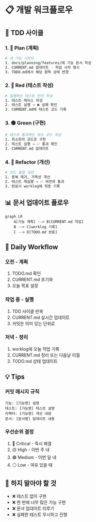# 📋 개발 워크플로우

## 🔄 TDD 사이클

### 1. 📝 Plan (계획)
```bash
# 새 기능 시작시
1. docs/planning/features/에 기능 문서 작성
2. CURRENT.md 업데이트 - 작업 시작 명시
3. TODO.md에서 해당 항목 상태 변경
```

### 2. 🔴 Red (테스트 작성)
```bash
# 실패하는 테스트 먼저 작성
1. 테스트 케이스 작성
2. 테스트 실행 → ❌ 실패 확인
3. CURRENT.md에 테스트 코드 기록
```

### 3. 🟢 Green (구현)
```bash
# 테스트 통과하는 최소 코드 작성
1. 최소한의 코드로 구현
2. 테스트 실행 → ✅ 통과 확인
3. CURRENT.md 업데이트
```

### 4. 🔵 Refactor (개선)
```bash
# 코드 품질 개선
1. 중복 제거, 가독성 개선
2. 테스트 재실행 → ✅ 여전히 통과
3. 완료시 worklog에 최종 기록
```

## 📊 문서 업데이트 플로우

```mermaid
graph LR
    A[기능 계획] --> B[CURRENT.md 작업]
    B --> C[worklog 기록]
    C --> D[TODO.md 완료]
```

## 🎯 Daily Workflow

### 오전 - 계획
1. TODO.md 확인
2. CURRENT.md 초기화
3. 오늘 목표 설정

### 작업 중 - 실행
1. TDD 사이클 반복
2. CURRENT.md 실시간 업데이트
3. 커밋은 의미 있는 단위로

### 저녁 - 정리
1. worklog에 오늘 작업 기록
2. CURRENT.md 정리 또는 다음날 이월
3. TODO.md 상태 업데이트

## 💡 Tips

### 커밋 메시지 규칙
```
기능: [기능명] 설명
테스트: [기능명] 테스트 설명
리팩터: [기능명] 개선 내용
문서: [문서명] 업데이트 내용
```

### 우선순위 결정
1. 🔴 Critical - 즉시 해결
2. 🟡 High - 이번 주 내
3. 🟢 Medium - 이번 달 내
4. ⚪ Low - 여유 있을 때

## 🚫 하지 말아야 할 것

- ❌ 테스트 없이 구현
- ❌ 한 번에 너무 많은 기능 구현
- ❌ 문서 업데이트 미루기
- ❌ 실패한 테스트 무시하고 진행